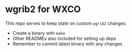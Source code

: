 # wgrib2 for WXCO

This repo serves to keep state on custom `wgrib2` changes.

- Create a binary with `make`
- Other READMEs also included for setting up deps
- Remember to commit latest binary with any changes
